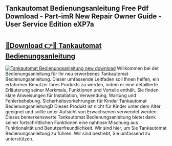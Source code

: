 ## Tankautomat Bedienungsanleitung Free Pdf Download - Part-imR New Repair Owner Guide - User Service Edition eXP7a

# <h2><a href="http://df0841l.blite.top/?on=Tankautomat+Bedienungsanleitung">🔗Download 👉🔴 Tankautomat Bedienungsanleitung</a></h2>

[![Tankautomat Bedienungsanleitung new download](https://i.imgur.com/lujVjoI.png)](http://df0841l.blite.top/?on=Tankautomat+Bedienungsanleitung)
Willkommen bei der Bedienungsanleitung für Ihr neu erworbenes Tankautomat Bedienungsanleitung. Dieser umfassende Leitfaden soll Ihnen helfen, ein erfahrener Benutzer Ihres Produkts zu werden, indem er eine detaillierte Erläuterung seiner Merkmale, Funktionen und Vorteile enthält. Sie finden klare Anweisungen für Installation, Verwendung, Wartung und Fehlerbehebung. Sicherheitsvorkehrungen für Kinder Tankautomat BedienungsanleitungD Dieses Produkt ist nicht für Kinder unter dem Alter geeignet und sollte unter Aufsicht von Erwachsenen verwendet werden. Dieses bemerkenswerte Tankautomat Bedienungsanleitung bietet dank seiner fortschrittlichen Funktionen eine nahtlose Mischung aus Funktionalität und Benutzerfreundlichkeit. Wir sind hier, um Sie Tankautomat Bedienungsanleitung zu führen. Wir sind bestrebt, Sie umfassend zu unterstützen.

